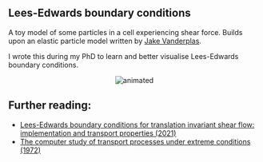 Lees-Edwards boundary conditions
---

A toy model of some particles in a cell experiencing shear force. Builds upon an elastic particle model written by [Jake Vanderplas](https://github.com/jakevdp).

I wrote this during my PhD to learn and better visualise Lees-Edwards boundary conditions.

<p align="center">
  <img src=https://github.com/user-attachments/assets/5c610243-70a7-4d4c-8183-bc41cd069568 alt="animated" />
</p>

Further reading:
---

* [Lees-Edwards boundary conditions for translation invariant shear flow: implementation and transport properties (2021)](https://arxiv.org/abs/2104.12857)
* [The computer study of transport processes under extreme conditions (1972)](https://iopscience.iop.org/article/10.1088/0022-3719/5/15/006)
